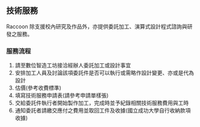 ## 技術服務

Raccoon 除支援校內研究及作品外，亦提供委託加工、演算式設計程式諮詢與研發之服務。

### 服務流程

1. 請至數位智造工坊接洽經辦人委託加工或設計事宜
2. 安排加工人員及討論該項委託件是否可以執行或需略作設計變更、亦或是代為設計
3. 估價(參考收費標準)
4. 填寫技術服務申請表(請參考申請單樣張)
5. 交給委託件執行者開始製作加工，完成時並予紀錄相關技術服務費用與工時
6. 通知委託者請繳交應付之費用並取回工件及收據(國立成功大學自行收納款項收據)